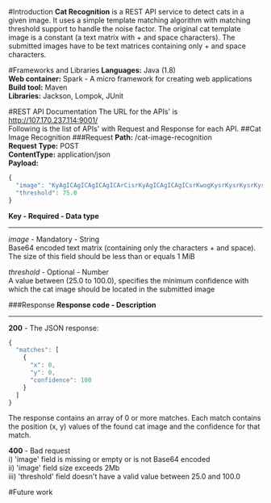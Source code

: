 #Introduction
**Cat Recognition** is a REST API service to detect cats in a given image. It uses a simple template matching algorithm with matching threshold support to handle the noise factor. The original cat template image is a constant (a text matrix with + and space characters). The submitted images have to be text matrices containing only + and space characters.

#Frameworks and Libraries
**Languages:** Java (1.8)  
**Web container:** Spark - A micro framework for creating web applications  
**Build tool:** Maven  
**Libraries:** Jackson, Lompok, JUnit  

#REST API Documentation
The URL for the APIs' is http://107.170.237.114:9001/  
Following is the list of APIs' with Request and Response for each API.
##Cat Image Recognition
###Request
**Path:** /cat-image-recognition  
**Request Type:** POST  
**ContentType:** application/json  
**Payload:**  
```javascript
{
  "image": "KyAgICAgICAgICAgICArCisrKyAgICAgICAgICsrKwogKysrKysrKysrKysrKwogKysgICAgICAgICArKworKyAgKyAgICAgKyAgKysKKysgKysrICAgKysrICsrCisrICAgICAgICAgICArKwogKysgICArKysgICArKwogKysgICAgICAgICArKwogICsrICsgICArICsrCiAgKysgICsrKyAgKysKICAgKysgICAgICsrCiAgICAgKysrKysKCiAgICAgICAgICAgICAgIAo=",              
  "threshold": 75.0
}
```
**Key - Required - Data type**  
_______________________________________   
*image* - Mandatory - String  
Base64 encoded text matrix (containing only the characters + and space). The size of this field should be less than or equals 1 MiB

*threshold* - Optional - Number  
A value between (25.0 to 100.0), specifies the minimum confidence with which the cat image should be located in the submitted image

###Response
**Response code - Description**  
_______________________________   
**200** - The JSON response:  
```javascript
{
  "matches": [
    {
      "x": 0, 
      "y": 0,
      "confidence": 100
    }
  ]
}
```
The response contains an array of 0 or more matches. Each match contains the position (x, y) values of the found cat image and the confidence for that match.

**400** - Bad request  
i) 'image' field is missing or empty or is not Base64 encoded  
ii) 'image' field size exceeds 2Mb  
iii) 'threshold' field doesn't have a valid value between 25.0 and 100.0  
  
#Future work
